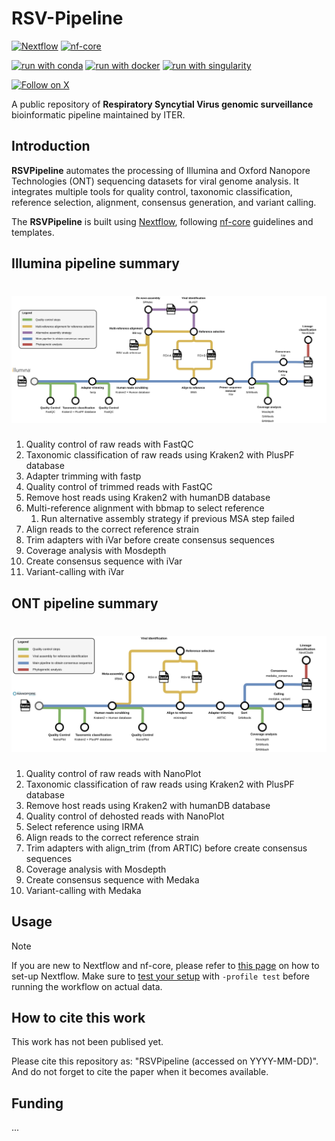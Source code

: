 # RSV-Pipeline

[![Nextflow](https://img.shields.io/badge/nextflow%20DSL2-%E2%89%A524.04.2-23aa62.svg)](https://www.nextflow.io/)
[![nf-core](https://img.shields.io/badge/build_using-nf--core-1a9655)](https://nf-co.re/)

[![run with conda](http://img.shields.io/badge/run%20with-conda-3EB049?labelColor=000000&logo=anaconda)](https://docs.conda.io/en/latest/)
[![run with docker](https://img.shields.io/badge/run%20with-docker-0db7ed?labelColor=000000&logo=docker)](https://www.docker.com/)
[![run with singularity](https://img.shields.io/badge/run%20with-singularity-1d355c.svg?labelColor=000000)](https://sylabs.io/docs/)

[![Follow on X](http://img.shields.io/badge/%40LabCFlores-1DA1F2?labelColor=000000&logo=X)](https://x.com/LabCFlores)

A public repository of **Respiratory Syncytial Virus genomic surveillance** bioinformatic pipeline maintained by ITER.

## Introduction

**RSVPipeline** automates the processing of Illumina and Oxford Nanopore Technologies (ONT) sequencing datasets for viral genome analysis. It integrates multiple tools for quality control, taxonomic classification, reference selection, alignment, consensus generation, and variant calling.

The **RSVPipeline** is built using [Nextflow](https://www.nextflow.io/), following [nf-core](https://nf-co.re) guidelines and templates.

## Illumina pipeline summary

<h1>
  <picture>
    <source media="(prefers-color-scheme: dark)" srcset="docs/images/Illumina_pipeline_GitHub.jpg">
    <img alt="Illumina pipeline" src="docs/images/Illumina_pipeline_GitHub.jpg">
  </picture>
</h1>

1. Quality control of raw reads with FastQC
2. Taxonomic classification of raw reads using Kraken2 with PlusPF database
3. Adapter trimming with fastp
4. Quality control of trimmed reads with FastQC
5. Remove host reads using Kraken2 with humanDB database
6. Multi-reference alignment with bbmap to select reference
   1. Run alternative assembly strategy if previous MSA step failed
7. Align reads to the correct reference strain
8. Trim adapters with iVar before create consensus sequences
9. Coverage analysis with Mosdepth
10. Create consensus sequence with iVar
11. Variant-calling with iVar

## ONT pipeline summary

<h1>
  <picture>
    <source media="(prefers-color-scheme: dark)" srcset="docs/images/ONT_pipeline_GitHub.jpg">
    <img alt="ONT pipeline" src="docs/images/ONT_pipeline_GitHub.jpg">
  </picture>
</h1>

1. Quality control of raw reads with NanoPlot
2. Taxonomic classification of raw reads using Kraken2 with PlusPF database
3. Remove host reads using Kraken2 with humanDB database
4. Quality control of dehosted reads with NanoPlot
5. Select reference using IRMA
6. Align reads to the correct reference strain
7. Trim adapters with align_trim (from ARTIC) before create consensus sequences
8. Coverage analysis with Mosdepth
9. Create consensus sequence with Medaka
10. Variant-calling with Medaka

## Usage

> [!NOTE]
> If you are new to Nextflow and nf-core, please refer to [this page](https://nf-co.re/docs/usage/installation) on how to set-up Nextflow. Make sure to [test your setup](https://nf-co.re/docs/usage/introduction#how-to-run-a-pipeline) with `-profile test` before running the workflow on actual data.





## How to cite this work

This work has not been publised yet.

Please cite this repository as: "RSVPipeline (accessed on YYYY-MM-DD)". And do not forget to cite the paper when it becomes available.

## Funding

...
